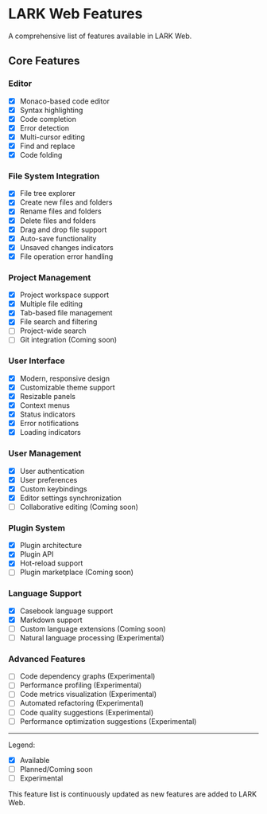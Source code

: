 # LARK Web Features

A comprehensive list of features available in LARK Web.

## Core Features

### Editor
- [x] Monaco-based code editor
- [x] Syntax highlighting
- [x] Code completion
- [x] Error detection
- [x] Multi-cursor editing
- [x] Find and replace
- [x] Code folding

### File System Integration
- [x] File tree explorer
- [x] Create new files and folders
- [x] Rename files and folders
- [x] Delete files and folders
- [x] Drag and drop file support
- [x] Auto-save functionality
- [x] Unsaved changes indicators
- [x] File operation error handling

### Project Management
- [x] Project workspace support
- [x] Multiple file editing
- [x] Tab-based file management
- [x] File search and filtering
- [ ] Project-wide search
- [ ] Git integration (Coming soon)

### User Interface
- [x] Modern, responsive design
- [x] Customizable theme support
- [x] Resizable panels
- [x] Context menus
- [x] Status indicators
- [x] Error notifications
- [x] Loading indicators

### User Management
- [x] User authentication
- [x] User preferences
- [x] Custom keybindings
- [x] Editor settings synchronization
- [ ] Collaborative editing (Coming soon)

### Plugin System
- [x] Plugin architecture
- [x] Plugin API
- [x] Hot-reload support
- [ ] Plugin marketplace (Coming soon)

### Language Support
- [x] Casebook language support
- [x] Markdown support
- [ ] Custom language extensions (Coming soon)
- [ ] Natural language processing (Experimental)

### Advanced Features
- [ ] Code dependency graphs (Experimental)
- [ ] Performance profiling (Experimental)
- [ ] Code metrics visualization (Experimental)
- [ ] Automated refactoring (Experimental)
- [ ] Code quality suggestions (Experimental)
- [ ] Performance optimization suggestions (Experimental)

---

Legend:
- [x] Available
- [ ] Planned/Coming soon
- [ ] Experimental

This feature list is continuously updated as new features are added to LARK Web.
